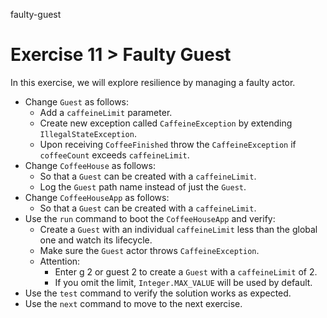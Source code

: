 faulty-guest

# Exercise 11 > Faulty Guest

In this exercise, we will explore resilience by managing a faulty actor.

- Change `Guest` as follows:
    - Add a `caffeineLimit` parameter.
    - Create new exception called `CaffeineException` by extending `IllegalStateException`.
    - Upon receiving `CoffeeFinished` throw the `CaffeineException` if `coffeeCount` exceeds `caffeineLimit`.
- Change `CoffeeHouse` as follows:
    - So that a `Guest` can be created with a `caffeineLimit`.
    - Log the `Guest` path name instead of just the `Guest`.
- Change `CoffeeHouseApp` as follows:
    - So that a `Guest` can be created with a `caffeineLimit`.
- Use the `run` command to boot the `CoffeeHouseApp` and verify:
    - Create a `Guest` with an individual `caffeineLimit` less than the global one and watch its lifecycle.
    - Make sure the `Guest` actor throws `CaffeineException`.
    - Attention: 
        - Enter g 2 or guest 2 to create a `Guest` with a `caffeineLimit` of 2.
        - If you omit the limit, `Integer.MAX_VALUE` will be used by default.
- Use the `test` command to verify the solution works as expected.
- Use the `next` command to move to the next exercise.